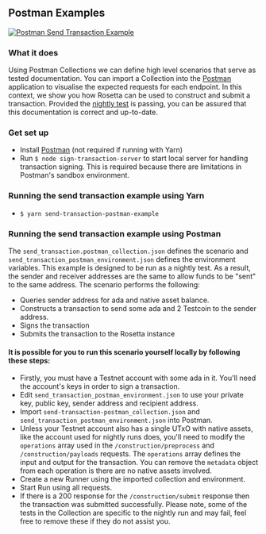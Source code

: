 ## Postman Examples
[![Postman Send Transaction Example](https://github.com/input-output-hk/cardano-rosetta/actions/workflows/postman_send_transaction_example.yml/badge.svg)](https://github.com/input-output-hk/cardano-rosetta/actions/workflows/postman_send_transaction_example.yml)

### What it does
Using Postman Collections we can define high level scenarios that serve as tested documentation. You can import a Collection into the [Postman](https://www.postman.com/downloads) application to visualise the expected requests for each endpoint. In this context, we show you how Rosetta can be used to construct and submit a transaction. Provided the [nightly test](https://github.com/input-output-hk/cardano-rosetta/actions/workflows/postman_send_transaction_example.yml) is passing, you can be assured that this documentation is correct and up-to-date.

### Get set up
- Install [Postman](https://www.postman.com/downloads) (not required if running with Yarn)
- Run `$ node sign-transaction-server` to start local server for handling transaction signing. This is required because there are limitations in Postman's sandbox environment.

### Running the send transaction example using Yarn
- `$ yarn send-transaction-postman-example`

### Running the send transaction example using Postman
The `send_transaction.postman_collection.json` defines the scenario and `send_transaction_postman_environment.json` defines the environment variables. This example is designed to be run as a nightly test. As a result, the sender and receiver addresses are the same to allow funds to be "sent" to the same address. The scenario performs the following:
- Queries sender address for ada and native asset balance.
- Constructs a transaction to send some ada and 2 Testcoin to the sender address.
- Signs the transaction
- Submits the transaction to the Rosetta instance

#### It is possible for you to run this scenario yourself locally by following these steps:
- Firstly, you must have a Testnet account with some ada in it. You'll need the account's keys in order to sign a transaction.
- Edit `send_transaction_postman_environment.json` to use your private key, public key, sender address and recipient address.
- Import `send-transaction-postman_collection.json` and `send_transaction_postman_environment.json` into Postman.
- Unless your Testnet account also has a single UTxO with native assets, like the account used for nightly runs does, you'll need to modify the `operations` array used in the `/construction/preprocess` and `/construction/payloads` requests. The `operations` array defines the input and output for the transaction. You can remove the `metadata` object from each operation is there are no native assets involved.
- Create a new Runner using the imported collection and environment.
- Start Run using all requests.
- If there is a 200 response for the `/construction/submit` response then the transaction was submitted successfully. Please note, some of the tests in the Collection are specific to the nightly run and may fail, feel free to remove these if they do not assist you.
